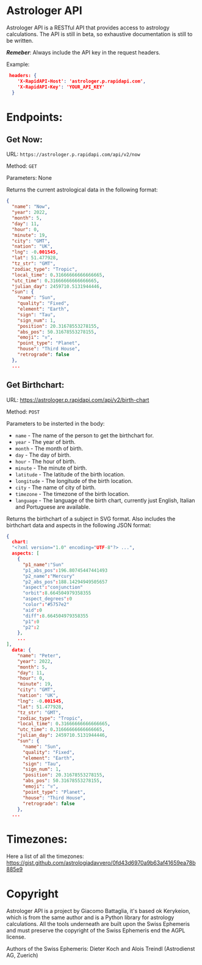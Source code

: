 # Astrologer API

Astrologer API is a RESTful API that provides access to astrology calculations.
The API is still in beta, so exhaustive documentation is still to be written.

**_Remeber_**:
Always include the API key in the request headers.

Example:

```json
 headers: {
    'X-RapidAPI-Host': 'astrologer.p.rapidapi.com',
    'X-RapidAPI-Key': 'YOUR_API_KEY'
  }
```

# Endpoints:

## Get Now:

URL: `https://astrologer.p.rapidapi.com/api/v2/now`

Method: `GET`

Parameters: None

Returns the current astrological data in the following format:

```json
{
  "name": "Now",
  "year": 2022,
  "month": 5,
  "day": 11,
  "hour": 0,
  "minute": 19,
  "city": "GMT",
  "nation": "UK",
  "lng": -0.001545,
  "lat": 51.477928,
  "tz_str": "GMT",
  "zodiac_type": "Tropic",
  "local_time": 0.31666666666666665,
  "utc_time": 0.31666666666666665,
  "julian_day": 2459710.5131944446,
  "sun": {
    "name": "Sun",
    "quality": "Fixed",
    "element": "Earth",
    "sign": "Tau",
    "sign_num": 1,
    "position": 20.31678553278155,
    "abs_pos": 50.31678553278155,
    "emoji": "♉️",
    "point_type": "Planet",
    "house": "Third House",
    "retrograde": false
  },
  ...
```

## Get Birthchart:

URL: https://astrologer.p.rapidapi.com/api/v2/birth-chart

Method: `POST`

Parameters to be insterted in the body:

-   `name` - The name of the person to get the birthchart for.
-   `year` - The year of birth.
-   `month` - The month of birth.
-   `day` - The day of birth.
-   `hour` - The hour of birth.
-   `minute` - The minute of birth.
-   `latitude` - The latitude of the birth location.
-   `longitude` - The longitude of the birth location.
-   `city` - The name of city of birth.
-   `timezone` - The timezone of the birth location.
-   `language` - The language of the birth chart, currently just English, Italian and Portuguese are available.

Returns the birthchart of a subject in SVG format. Also includes the birthchart data and aspects in the following JSON format:

```json
{
  chart:
  "<?xml version="1.0" encoding="UTF-8"?> ...",
  aspects: [
    {
      "p1_name":"Sun"
      "p1_abs_pos":196.80745447441493
      "p2_name":"Mercury"
      "p2_abs_pos":188.14294949505657
      "aspect":"conjunction"
      "orbit":8.664504979358355
      "aspect_degrees":0
      "color":"#5757e2"
      "aid":0
      "diff":8.664504979358355
      "p1":0
      "p2":2
    },
    ...
],
  data: {
    "name": "Peter",
    "year": 2022,
    "month": 5,
    "day": 11,
    "hour": 0,
    "minute": 19,
    "city": "GMT",
    "nation": "UK",
    "lng": -0.001545,
    "lat": 51.477928,
    "tz_str": "GMT",
    "zodiac_type": "Tropic",
    "local_time": 0.31666666666666665,
    "utc_time": 0.31666666666666665,
    "julian_day": 2459710.5131944446,
    "sun": {
      "name": "Sun",
      "quality": "Fixed",
      "element": "Earth",
      "sign": "Tau",
      "sign_num": 1,
      "position": 20.31678553278155,
      "abs_pos": 50.31678553278155,
      "emoji": "♉️",
      "point_type": "Planet",
      "house": "Third House",
      "retrograde": false
    },
  ...
```

# Timezones:

Here a list of all the timezones:
https://gist.github.com/astrologiadavvero/0fd43d6970a9b63af41659ea78b885e9

# Copyright

Astrologer API is a project by Giacomo Battaglia, it's based ok Kerykeion, which is from the same author and is a Python library for astrology calculations. All the tools underneath are built upon the Swiss Ephemeris and must preserve the copyright of the Swiss Ephemeris end the AGPL license.

Authors of the Swiss Ephemeris: Dieter Koch and Alois Treindl (Astrodienst AG, Zuerich)
